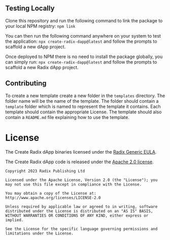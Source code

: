 ## Testing Locally
Clone this repository and run the following command to link the package to your local NPM registry:
`npm link`

You can then run the following command anywhere on your system to test the application:
`npx create-radix-dapp@latest` and follow the prompts to scaffold a new dApp project.

Once deployed to NPM there is no need to install the package globally, you can simply run:
`npx create-radix-dapp@latest` and follow the prompts to scaffold a new Radix dApp project.

## Contributing
To create a new template create a new folder in the `templates` directory. The folder name will be the name of the template. The folder should contain a `template` folder which is named to represent the template it contains. Each template should contain the appropriate License. The template should also contain a `README.md` file explaining how to use the template.


# License

The Create Radix dApp binaries licensed under the [Radix Generic EULA](https://www.radixdlt.com/terms/genericEULA).

The Create Radix dApp code is released under the [Apache 2.0 license](./LICENSE).

```
Copyright 2023 Radix Publishing Ltd

Licensed under the Apache License, Version 2.0 (the "License"); you may not use this file except in compliance with the License.

You may obtain a copy of the License at: http://www.apache.org/licenses/LICENSE-2.0

Unless required by applicable law or agreed to in writing, software distributed under the License is distributed on an "AS IS" BASIS, WITHOUT WARRANTIES OR CONDITIONS OF ANY KIND, either express or implied.

See the License for the specific language governing permissions and limitations under the License.
```